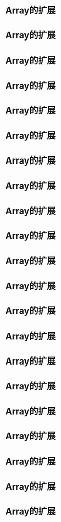 # Array的扩展
# Array的扩展
# Array的扩展
# Array的扩展
# Array的扩展
# Array的扩展
# Array的扩展
# Array的扩展
# Array的扩展
# Array的扩展
# Array的扩展
# Array的扩展
# Array的扩展
# Array的扩展
# Array的扩展
# Array的扩展
# Array的扩展
# Array的扩展
# Array的扩展
# Array的扩展
# Array的扩展